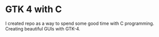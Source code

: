 # GTK 4 with C
I created repo as a way to spend some good time with C programming.
Creating beautiful GUIs with GTK-4.

